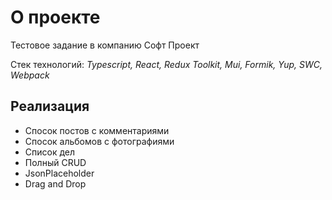 # О проекте

Тестовое задание в компанию Софт Проект

Стек технологий: _Typescript, React, Redux Toolkit, Mui, Formik, Yup, SWC, Webpack_

## Реализация

- Спосок постов с комментариями
- Спосок альбомов с фотографиями
- Список дел
- Полный CRUD
- JsonPlaceholder
- Drag and Drop
